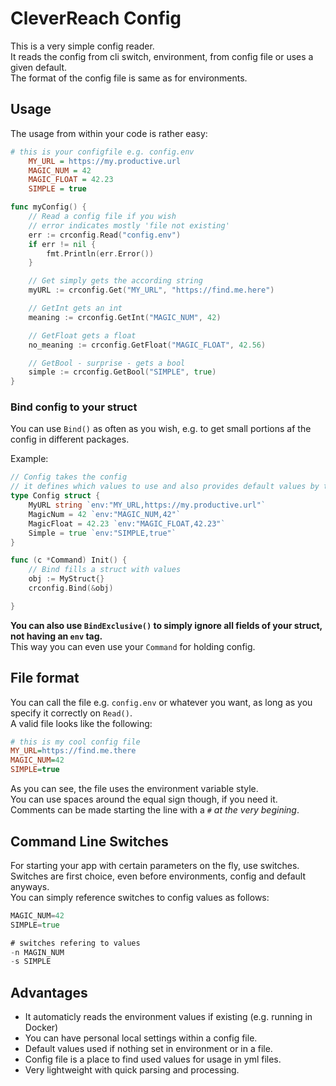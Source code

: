 # CleverReach Config
This is a very simple config reader.<br>
It reads the config from cli switch, environment, from config file or uses a given default.<br>
The format of the config file is same as for environments.

## Usage
The usage from within your code is rather easy:

```ini
# this is your configfile e.g. config.env
    MY_URL = https://my.productive.url
    MAGIC_NUM = 42
    MAGIC_FLOAT = 42.23
    SIMPLE = true
```

```go
func myConfig() {
    // Read a config file if you wish
    // error indicates mostly 'file not existing'
    err := crconfig.Read("config.env")
	if err != nil {
		fmt.Println(err.Error())
	}

    // Get simply gets the according string
    myURL := crconfig.Get("MY_URL", "https://find.me.here")

    // GetInt gets an int
    meaning := crconfig.GetInt("MAGIC_NUM", 42)

    // GetFloat gets a float
    no_meaning := crconfig.GetFloat("MAGIC_FLOAT", 42.56)

    // GetBool - surprise - gets a bool
    simple := crconfig.GetBool("SIMPLE", true)
}
```
### Bind config to your struct
You can use `Bind()` as often as you wish, e.g. to get small portions af the config in different packages.<br>

Example:
```go
// Config takes the config
// it defines which values to use and also provides default values by tag
type Config struct {
    MyURL string `env:"MY_URL,https://my.productive.url"`
    MagicNum = 42 `env:"MAGIC_NUM,42"`
    MagicFloat = 42.23 `env:"MAGIC_FLOAT,42.23"`
    Simple = true `env:"SIMPLE,true"`
}

func (c *Command) Init() {
    // Bind fills a struct with values
    obj := MyStruct{}
    crconfig.Bind(&obj)

}
```
**You can also use `BindExclusive()` to simply ignore all fields of your struct, not having an `env` tag.**<br>
This way you can even use your `Command` for holding config.

## File format
You can call the file e.g. `config.env` or whatever you want, as long as you specify it correctly on `Read()`.<br>
A valid file looks like the following:
```ini
# this is my cool config file
MY_URL=https://find.me.there
MAGIC_NUM=42
SIMPLE=true
```
As you can see, the file uses the environment variable style.<br>
You can use spaces around the equal sign though, if you need it.<br>
Comments can be made starting the line with a `#` _at the very begining_.


## Command Line Switches
For starting your app with certain parameters on the fly, use switches.<br>
Switches are first choice, even before environments, config and default anyways.<br>
You can simply reference switches to config values as follows:
```go
MAGIC_NUM=42
SIMPLE=true

# switches refering to values
-n MAGIN_NUM
-s SIMPLE
```

## Advantages
- It automaticly reads the environment values if existing (e.g. running in Docker)
- You can have personal local settings within a config file.
- Default values used if nothing set in environment or in a file.
- Config file is a place to find used values for usage in yml files.
- Very lightweight with quick parsing and processing.
